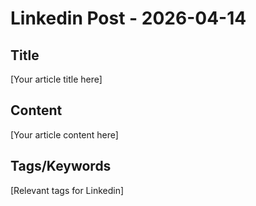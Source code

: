 # Linkedin Post - 2026-04-14

## Title
[Your article title here]

## Content
[Your article content here]

## Tags/Keywords
[Relevant tags for Linkedin]
